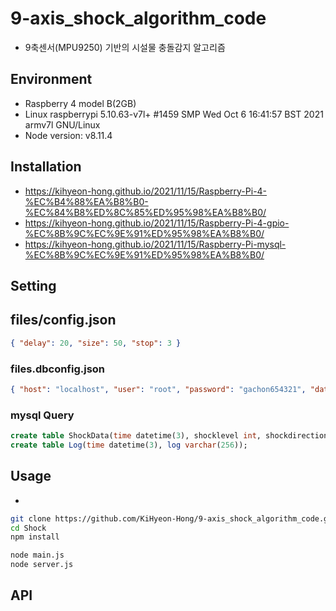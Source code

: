 # 9-axis_shock_algorithm_code

- 9축센서(MPU9250) 기반의 시설물 충돌감지 알고리즘

## Environment

- Raspberry 4 model B(2GB)
- Linux raspberrypi 5.10.63-v7l+ #1459 SMP Wed Oct 6 16:41:57 BST 2021 armv7l GNU/Linux
- Node version: v8.11.4

## Installation

- https://kihyeon-hong.github.io/2021/11/15/Raspberry-Pi-4-%EC%B4%88%EA%B8%B0-%EC%84%B8%ED%8C%85%ED%95%98%EA%B8%B0/
- https://kihyeon-hong.github.io/2021/11/15/Raspberry-Pi-4-gpio-%EC%8B%9C%EC%9E%91%ED%95%98%EA%B8%B0/
- https://kihyeon-hong.github.io/2021/11/15/Raspberry-Pi-mysql-%EC%8B%9C%EC%9E%91%ED%95%98%EA%B8%B0/

## Setting

## files/config.json

```json
{ "delay": 20, "size": 50, "stop": 3 }
```

### files.dbconfig.json

```json
{ "host": "localhost", "user": "root", "password": "gachon654321", "database": "9axisdb" }
```

### mysql Query

```sql
create table ShockData(time datetime(3), shocklevel int, shockdirection int, azimuthshockdirection int, shockvalue float, degree int, azimuth int, code int, message varchar(256));
create table Log(time datetime(3), log varchar(256));
```

## Usage

- 

```bash
git clone https://github.com/KiHyeon-Hong/9-axis_shock_algorithm_code.git Shock
cd Shock
npm install
```

```bash
node main.js
node server.js
```

## API